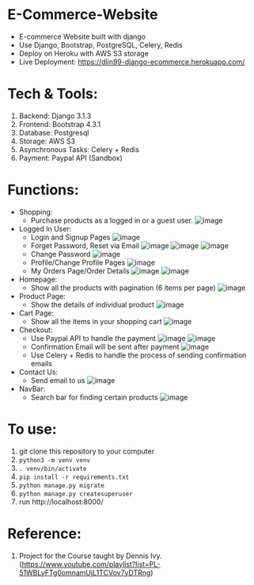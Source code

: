 # E-Commerce-Website 
- E-commerce Website built with django
- Use Django, Bootstrap, PostgreSQL, Celery, Redis
- Deploy on Heroku with AWS S3 storage
- Live Deployment: https://dlin99-django-ecommerce.herokuapp.com/


# Tech & Tools:
1. Backend: Django 3.1.3
2. Frontend: Bootstrap 4.3.1 
3. Database: Postgresql
4. Storage: AWS S3
5. Asynchronous Tasks: Celery + Redis
6. Payment: Paypal API (Sandbox)

# Functions:
- Shopping:
  - Purchase products as a logged in or a guest user.
  ![image](readme_images/cart.png)
- Logged In User:
  - Login and Signup Pages
  ![image](readme_images/login_signup_pages.png)
  - Forget Password, Reset via Email
  ![image](readme_images/reset_password1.png)
  ![image](readme_images/reset_password2.png)
  ![image](readme_images/reset_password3.png)
  - Change Password
  ![image](readme_images/change_password.png)
  - Profile/Change Profile Pages
  ![image](readme_images/profile.png)
  - My Orders Page/Order Details
  ![image](readme_images/my_orders.png)
  ![image](readme_images/order_detail.png) 
- Homepage:
  - Show all the products with pagination (6 items per page)
  ![image](readme_images/homepage.png)
- Product Page:
  - Show the details of individual product
  ![image](readme_images/product.png)
- Cart Page:
  - Show all the items in your shopping cart
  ![image](readme_images/cart.png)
- Checkout:
  - Use Paypal API to handle the payment
  ![image](readme_images/checkout.png)
  ![image](readme_images/paypal.png)
  - Confirmation Email will be sent after payment
  ![image](read_images/confirmation_email.png)
  - Use Celery + Redis to handle the process of sending confirmation emails
- Contact Us:
  - Send email to us
  ![image](read_images/contact_us.png)  
- NavBar:
  - Search bar for finding certain products
  ![image](read_images/search_bar.png)

# To use:
1. git clone this repository to your computer
2. `python3 -m venv venv`
3. `. venv/bin/activate`
4. `pip install -r requirements.txt`
5. `python manage.py migrate`
6. `python manage.py createsuperuser`
7. run http://localhost:8000/


# Reference:
1. Project for the Course taught by Dennis Ivy. (https://www.youtube.com/playlist?list=PL-51WBLyFTg0omnamUjL1TCVov7yDTRng)